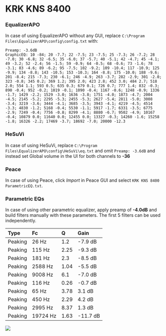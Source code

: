 # KRK KNS 8400

### EqualizerAPO
In case of using EqualizerAPO without any GUI, replace `C:\Program Files\EqualizerAPO\config\config.txt`
with:
```
Preamp: -3.6dB
GraphicEQ: 10 -84; 20 -7.7; 22 -7.5; 23 -7.5; 25 -7.3; 26 -7.2; 28 -7.0; 30 -6.8; 32 -6.5; 35 -6.0; 37 -5.7; 40 -5.1; 42 -4.7; 45 -4.1; 49 -3.2; 52 -2.4; 56 -1.5; 59 -0.9; 64 -0.5; 68 -0.6; 73 -1.6; 78 -3.1; 83 -4.6; 89 -6.2; 95 -7.5; 102 -9.2; 109 -10.4; 117 -10.9; 125 -9.9; 134 -8.8; 143 -10.5; 153 -10.3; 164 -8.8; 175 -10.0; 188 -9.6; 201 -8.4; 215 -7.3; 230 -6.1; 246 -4.9; 263 -3.7; 282 -2.9; 301 -2.0; 323 -0.8; 345 0.2; 369 1.2; 395 2.0; 423 2.8; 452 3.0; 484 2.7; 518 2.0; 554 1.1; 593 0.5; 635 0.3; 679 0.1; 726 0.7; 777 1.4; 832 -0.3; 890 -0.4; 952 -0.2; 1019 -0.1; 1090 -0.4; 1167 -0.6; 1248 -0.9; 1336 -1.7; 1429 -2.2; 1529 -3.0; 1636 -3.8; 1751 -4.0; 1873 -4.7; 2004 -4.5; 2145 -5.2; 2295 -5.3; 2455 -5.3; 2627 -5.4; 2811 -5.0; 3008 -3.4; 3219 -3.6; 3444 -4.1; 3685 -3.5; 3943 -4.1; 4219 -4.5; 4514 -3.3; 4830 -1.2; 5168 -0.4; 5530 -1.1; 5917 -1.7; 6331 -3.5; 6775 -2.9; 7249 -0.4; 7756 -0.8; 8299 -4.1; 8880 -6.7; 9502 -4.9; 10167 -0.4; 10879 0.0; 11640 0.0; 12455 0.0; 13327 -0.3; 14260 -1.6; 15258 -1.8; 16326 -2.2; 17469 -3.7; 18692 -7.0; 20000 -12.3
```

### HeSuVi
In case of using HeSuVi, replace `C:\Program Files\EqualizerAPO\config\HeSuVi\eq.txt` and omit `Preamp:
-3.6dB` and instead set Global volume in the UI for both channels to **-36**

### Peace
In case of using Peace, click *Import* in Peace GUI and select `KRK KNS 8400 ParametricEQ.txt`.

### Parametric EQs
In case of using other parametric equalizer, apply preamp of **-4.0dB** and build filters manually with
these parameters. The first 5 filters can be used independently.

| Type    | Fc       |    Q | Gain     |
|:--------|:---------|:-----|:---------|
| Peaking | 26 Hz    | 1.2  | -7.9 dB  |
| Peaking | 115 Hz   | 2.25 | -9.3 dB  |
| Peaking | 181 Hz   | 2.3  | -8.5 dB  |
| Peaking | 2588 Hz  | 1.04 | -5.5 dB  |
| Peaking | 9008 Hz  | 6.1  | -7.0 dB  |
| Peaking | 116 Hz   | 0.26 | -0.7 dB  |
| Peaking | 65 Hz    | 3.78 | 3.1 dB   |
| Peaking | 450 Hz   | 2.29 | 4.2 dB   |
| Peaking | 2995 Hz  | 8.37 | 1.3 dB   |
| Peaking | 19724 Hz | 1.63 | -11.7 dB |

![](https://raw.githubusercontent.com/jaakkopasanen/AutoEq/master/results/headphonecom/sbaf-serious/KRK%20KNS%208400/KRK%20KNS%208400.png)